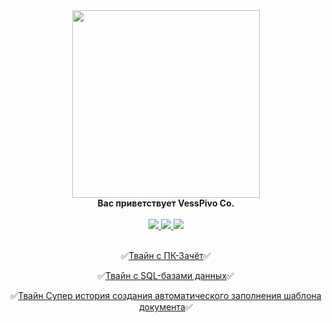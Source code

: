 <div id="header" align="center">
  <img src="https://ru.yougile.com/user-data/0234deb0-05d8-4d51-ae50-85e3767730e8/image.png?previews[]=-256-preview@256x256" width="300"/>
</div>
  <div id="header" align="center"><div><b>Вас приветствует VessPivo Co.</b></div></div><br>
<div id="header" align="center">
<div id="badges">
  <a href="https://vk.com/delyyy/">
  <img src="https://img.shields.io/badge/Вконтакте-blue?style=for-the-badge&logo=VK&logoColor=white"/>
  </a>
  <a href="https://www.faceit.com/ru/players/Delyyy-">
  <img src="https://img.shields.io/badge/Faceit-black?style=for-the-badge&logo=Faceit&logoColor=orange"/>
  </a>
  <a href="https://steamcommunity.com/profiles/76561199070251239">
  <img src="https://img.shields.io/badge/Steam-gray?style=for-the-badge&logo=Steam&logoColor=white"/>
  </a>
</div><br>

:white_check_mark:[Твайн с ПК-Зачёт](https://dellyyy.github.io/ArheticturaApparatnihSredstvv/PK_Zachet.html):white_check_mark:

:white_check_mark:[Твайн с SQL-базами данных](https://dellyyy.github.io/PredmetyLN/SQL_Twine.html):white_check_mark:

:white_check_mark:[Твайн Супер история создания автоматического заполнения шаблона документа](https://madbread67.github.io/PachasIK_algoritmisation/stud+zachet11.html):white_check_mark:

